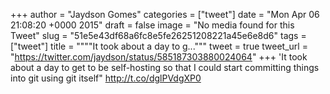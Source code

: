 
+++
author = "Jaydson Gomes"
categories = ["tweet"]
date = "Mon Apr 06 21:08:20 +0000 2015"
draft = false
image = "No media found for this Tweet"
slug = "51e5e43df68a6fc8e5fe26251208221a45e6e8d6"
tags = ["tweet"]
title = """"It took about a day to g..."""
tweet = true
tweet_url = "https://twitter.com/jaydson/status/585187303880024064"
+++
'It took about a day to get to be self-hosting so that I could start committing things into git using git itself" http://t.co/dglPVdgXP0
